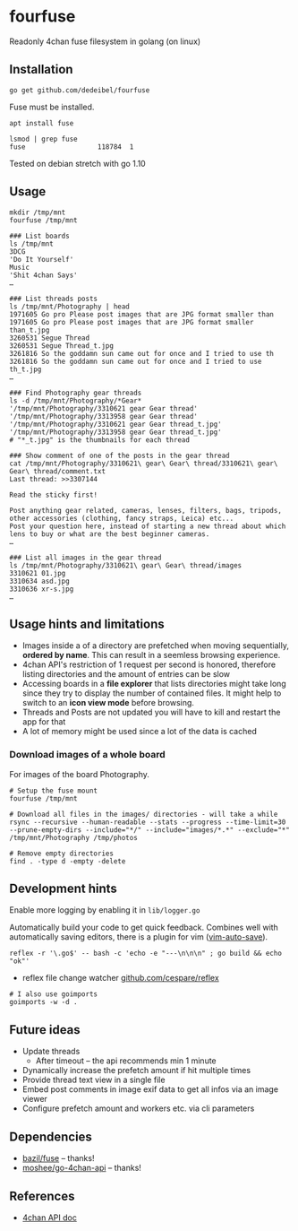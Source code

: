 # fourfuse

Readonly 4chan fuse filesystem in golang (on linux)

## Installation


```
go get github.com/dedeibel/fourfuse
```

Fuse must be installed.

```
apt install fuse

lsmod | grep fuse
fuse                  118784  1
```

Tested on debian stretch with go 1.10

## Usage

```
mkdir /tmp/mnt
fourfuse /tmp/mnt
```

```
### List boards
ls /tmp/mnt
3DCG
'Do It Yourself'
Music
'Shit 4chan Says'
…
```

```
### List threads posts
ls /tmp/mnt/Photography | head
1971605 Go pro Please post images that are JPG format smaller than
1971605 Go pro Please post images that are JPG format smaller than_t.jpg
3260531 Segue Thread
3260531 Segue Thread_t.jpg
3261816 So the goddamn sun came out for once and I tried to use th
3261816 So the goddamn sun came out for once and I tried to use th_t.jpg
…
```

```
### Find Photography gear threads
ls -d /tmp/mnt/Photography/*Gear*
'/tmp/mnt/Photography/3310621 gear Gear thread'        '/tmp/mnt/Photography/3313958 gear Gear thread'
'/tmp/mnt/Photography/3310621 gear Gear thread_t.jpg'  '/tmp/mnt/Photography/3313958 gear Gear thread_t.jpg'
# "*_t.jpg" is the thumbnails for each thread
```

```
### Show comment of one of the posts in the gear thread
cat /tmp/mnt/Photography/3310621\ gear\ Gear\ thread/3310621\ gear\ Gear\ thread/comment.txt
Last thread: >>3307144 

Read the sticky first!

Post anything gear related, cameras, lenses, filters, bags, tripods, other accessories (clothing, fancy straps, Leica) etc...
Post your question here, instead of starting a new thread about which lens to buy or what are the best beginner cameras.
…
```

```
### List all images in the gear thread
ls /tmp/mnt/Photography/3310621\ gear\ Gear\ thread/images
3310621 01.jpg
3310634 asd.jpg
3310636 xr-s.jpg
…
```

## Usage hints and limitations

* Images inside a of a directory are prefetched when moving sequentially,
  **ordered by name**. This can result in a seemless browsing experience.
* 4chan API's restriction of 1 request per second is honored, therefore
  listing directories and the amount of entries can be slow
* Accessing boards in a **file explorer** that lists directories might take long
  since they try to display the number of contained files. It might help to switch
  to an **icon view mode** before browsing.
* Threads and Posts are not updated you will have to kill and restart the app
  for that
* A lot of memory might be used since a lot of the data is cached

### Download images of a whole board

For images of the board Photography.

```
# Setup the fuse mount
fourfuse /tmp/mnt

# Download all files in the images/ directories - will take a while
rsync --recursive --human-readable --stats --progress --time-limit=30 --prune-empty-dirs --include="*/" --include="images/*.*" --exclude="*" /tmp/mnt/Photography /tmp/photos

# Remove empty directories
find . -type d -empty -delete
```

## Development hints

Enable more logging by enabling it in ``lib/logger.go``

Automatically build your code to get quick feedback. Combines well with
automatically saving editors, there is a plugin for vim ([vim-auto-save](https://github.com/907th/vim-auto-save)).

```
reflex -r '\.go$' -- bash -c 'echo -e "---\n\n\n" ; go build && echo "ok"'
```

* reflex file change watcher [github.com/cespare/reflex](https://github.com/cespare/reflex
)
```
# I also use goimports
goimports -w -d .
```

## Future ideas

* Update threads
    * After timeout – the api recommends min 1 minute
* Dynamically increase the prefetch amount if hit multiple times
* Provide thread text view in a single file
* Embed post comments in image exif data to get all infos via an image viewer
* Configure prefetch amount and workers etc. via cli parameters

## Dependencies

* [bazil/fuse](https://github.com/bazil/fuse) – thanks!
* [moshee/go-4chan-api](https://github.com/moshee/go-4chan-api) – thanks!

## References

* [4chan API doc](https://github.com/4chan/4chan-API)


